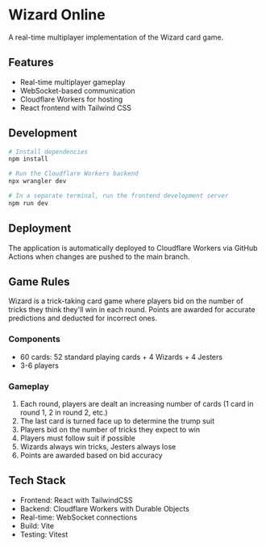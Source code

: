 # Wizard Online

A real-time multiplayer implementation of the Wizard card game.

## Features
- Real-time multiplayer gameplay
- WebSocket-based communication
- Cloudflare Workers for hosting
- React frontend with Tailwind CSS

## Development
```bash
# Install dependencies
npm install

# Run the Cloudflare Workers backend
npx wrangler dev

# In a separate terminal, run the frontend development server
npm run dev
```

## Deployment
The application is automatically deployed to Cloudflare Workers via GitHub Actions when changes are pushed to the main branch.

## Game Rules

Wizard is a trick-taking card game where players bid on the number of tricks they think they'll win in each round. Points are awarded for accurate predictions and deducted for incorrect ones.

### Components
- 60 cards: 52 standard playing cards + 4 Wizards + 4 Jesters
- 3-6 players

### Gameplay
1. Each round, players are dealt an increasing number of cards (1 card in round 1, 2 in round 2, etc.)
2. The last card is turned face up to determine the trump suit
3. Players bid on the number of tricks they expect to win
4. Players must follow suit if possible
5. Wizards always win tricks, Jesters always lose
6. Points are awarded based on bid accuracy

## Tech Stack

- Frontend: React with TailwindCSS
- Backend: Cloudflare Workers with Durable Objects
- Real-time: WebSocket connections
- Build: Vite
- Testing: Vitest
